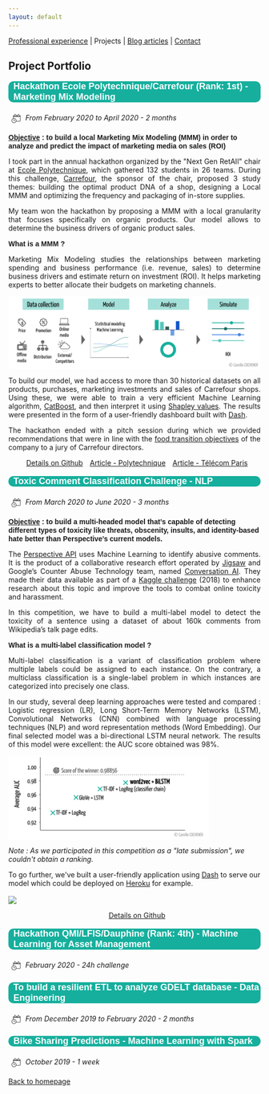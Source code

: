 ```yaml
---
layout: default
---
```


[Professional experience](./professional-experience.html) | Projects | [Blog articles](./blog-articles.html) | [Contact](mailto:cochenercamille@yahoo.fr)

## Project Portfolio

<p style="font-weight: bold; font-family: 'Yanone Kaffeesatz', sans-serif; font-size:18px; background-color : #16af9d; color: white ; padding-left: 10px; border-radius: 10px;">Hackathon Ecole Polytechnique/Carrefour (Rank: 1st) - Marketing Mix Modeling</p>

<img src="assets/img/calendar.png" 
  style="vertical-align: middle ; padding: 5px" 
  width="20"> <i>From February 2020 to April 2020 - 2 months</i><br>

<span style="font-weight: bold; font-family: 'Yanone Kaffeesatz', sans-serif;"><u>Objective</u> : to build a local Marketing Mix Modeling (MMM) in order to analyze and predict the impact of marketing media on sales (ROI)</span>

<p style="text-align: justify;">I took part in the annual hackathon organized by the "Next Gen RetAIl" chair at <a href="https://www.polytechnique.edu/">Ecole Polytechnique</a>, which gathered 132 students in 26 teams. During this challenge, <a href="https://www.carrefour.fr/">Carrefour</a>, the sponsor of the chair, proposed 3 study themes: building the optimal product DNA of a shop, designing a Local MMM and optimizing the frequency and packaging of in-store supplies.  </p>

<p style="text-align: justify;">My team won the hackathon by proposing a MMM with a local granularity that focuses specifically on organic products. Our model allows to determine the business drivers of organic product sales. </p> 

<span style="font-weight: bold; font-family: 'Yanone Kaffeesatz', sans-serif;">What is a MMM ?</span>

<p style="text-align: justify;">Marketing Mix Modeling studies the relationships between marketing spending and business performance (i.e. revenue, sales) to determine business drivers and estimate return on investment (ROI). It helps marketing experts to better allocate their budgets on marketing channels. </p> 

<img src="assets/img/MMM.png" 
  style="vertical-align: middle" >

<p style="text-align: justify;">To build our model, we had access to more than 30 historical datasets on all products, purchases, marketing investments and sales of Carrefour shops. Using these, we were able to train a very efficient Machine Learning algorithm, <a href="https://catboost.ai/">CatBoost</a>, and then interpret it using <a href="https://shap.readthedocs.io/en/latest/">Shapley values</a>. The results were presented in the form of a user-friendly dashboard built with <a href="https://plotly.com/dash/">Dash</a>.</p>

<p style="text-align: justify;">The hackathon ended with a pitch session during which we provided recommendations that were in line with the <a  href="https://www.carrefour.com/fr/groupe/transition-alimentaire">food transition objectives</a> of the company to a jury of Carrefour directors.</p>

<p style="text-align: center;"><a href="https://github.com/camillecochener/Hackathon-X-Carrefour-2020" rel="nofollow noopener noreferrer"> <i class="fab fa-github" style="padding: 5px"></i>Details on Github</a> <a href="https://www.polytechnique.edu/en/content/hackathon-chair-next-gen-retail-comes-end" rel="nofollow noopener noreferrer"><i class="far fa-newspaper" style="padding: 5px"></i>Article - Polytechnique</a> <a href="https://www.telecom-paris.fr/telecom-paris-remporte-hackathon-x-carrefour-ai-data-science" rel="nofollow noopener noreferrer"><i class="far fa-newspaper" style="padding: 5px"></i>Article - Télécom Paris</a></p>


<p style="font-weight: bold; font-family: 'Yanone Kaffeesatz', sans-serif; font-size:18px; background-color : #16af9d; color: white ; padding-left: 10px; border-radius: 10px;">Toxic Comment Classification Challenge - NLP</p>

<img src="assets/img/calendar.png" 
  style="vertical-align: middle ; padding: 5px" 
  width="20"> <i>From March 2020 to June 2020 - 3 months</i><br>

<span style="font-weight: bold; font-family: 'Yanone Kaffeesatz', sans-serif;"><u>Objective</u> : to build a multi-headed model that’s capable of detecting different types of toxicity like threats, obscenity, insults, and identity-based hate better than Perspective’s current models.</span> 

<p style="text-align: justify;">The <a href="https://www.perspectiveapi.com/">Perspective API</a> uses Machine Learning to identify abusive comments. It is the product of a collaborative research effort operated by <a href="https://jigsaw.google.com">Jigsaw</a> and Google’s Counter Abuse Technology team, named <a href="https://conversationai.github.io/">Conversation AI</a>. They made their data available as part of a <a href="https://www.kaggle.com/c/jigsaw-toxic-comment-classification-challenge/overview">Kaggle challenge</a> (2018) to enhance research about this topic and improve the tools to combat online toxicity and harassment.</p> 

<p style="text-align: justify;">In this competition, we have to build a multi-label model to detect the toxicity of a sentence using a dataset of about 160k comments from Wikipedia’s talk page edits.</p> 

<span style="font-weight: bold; font-family: 'Yanone Kaffeesatz', sans-serif;">What is a multi-label classification model ?</span>

<p style="text-align: justify;">Multi-label classification is a variant of classification problem where multiple labels could be assigned to each instance. On the contrary, a multiclass classification is a single-label problem in which instances are categorized into precisely one class. </p>


<p style="text-align: justify;">In our study, several deep learning approaches were tested and compared : Logistic regression (LR), Long Short-Term Memory Networks (LSTM), Convolutional Networks (CNN) combined with language processing techniques (NLP) and word representation methods (Word Embedding). Our final selected model was a bi-directional LSTM neural network. The results of this model were excellent: the AUC score obtained was 98%.</p>

<img src="assets/img/Resultats Kaggle NLP.png" 
  style="vertical-align: middle" width="400">

<i>Note : As we participated in this competition as a "late submission", we couldn't obtain a ranking.</i>

To go further, we've built a user-friendly application using <a href="https://plotly.com/dash/">Dash</a> to serve our model which could be deployed on <a href="https://www.heroku.com/">Heroku</a> for example. 

<img src="assets/img/appli.gif" 
  style="vertical-align: middle" >

<p style="text-align: center;"><a href="https://github.com/camillecochener/Toxic-comment-classification-challenge" rel="nofollow noopener noreferrer"> <i class="fab fa-github" style="padding: 5px"></i>Details on Github</a></p>

<p style="font-weight: bold; font-family: 'Yanone Kaffeesatz', sans-serif; font-size:18px; background-color : #16af9d; color: white ; padding-left: 10px; border-radius: 10px;">Hackathon QMI/LFIS/Dauphine (Rank: 4th) - Machine Learning for Asset Management</p>

<img src="assets/img/calendar.png" 
  style="vertical-align: middle ; padding: 5px" 
  width="20"> <i>February 2020 - 24h challenge</i><br>


<p style="font-weight: bold; font-family: 'Yanone Kaffeesatz', sans-serif; font-size:18px; background-color : #16af9d; color: white ; padding-left: 10px; border-radius: 10px;">To build a resilient ETL to analyze GDELT database - Data Engineering</p>

<img src="assets/img/calendar.png" 
  style="vertical-align: middle ; padding: 5px" 
  width="20"> <i>From December 2019 to February 2020 - 2 months</i><br>


<p style="font-weight: bold; font-family: 'Yanone Kaffeesatz', sans-serif; font-size:18px; background-color : #16af9d; color: white ; padding-left: 10px; border-radius: 10px;">Bike Sharing Predictions - Machine Learning with Spark</p>

<img src="assets/img/calendar.png" 
  style="vertical-align: middle ; padding: 5px" 
  width="20"> <i>October 2019 - 1 week</i><br>


[Back to homepage](./)
